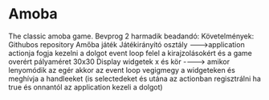 # Amoba
The classic amoba game.
Bevprog 2 harmadik beadandó:
Követelmények:
	Githubos repository
	Amőba játék
		Játékirányító osztály --->application actionja fogja kezelni a dolgot
			event loop felel a kirajzolásokért és a game overért
			pályaméret 30x30
		Display widgetek
			x és kör ----> amikor lenyomódik az egér akkor az event loop vegigmegy
			a widgeteken és meghívja a handleeket (is selectedeket és utána az actionban regisztrálni
			ha true és onnantól az application kezeli a dolgot)


